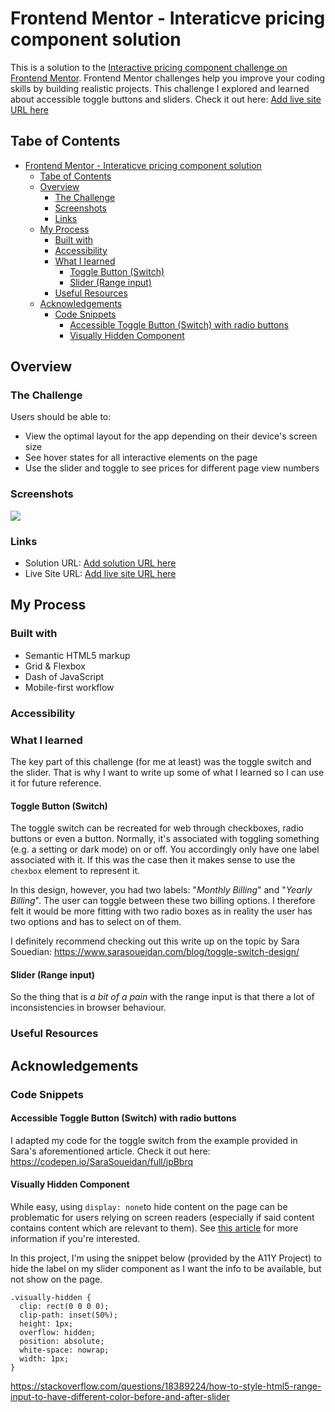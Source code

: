 # Frontend Mentor - Interaticve pricing component solution

This is a solution to the [Interactive pricing component challenge on Frontend Mentor](https://www.frontendmentor.io/challenges/interactive-pricing-component-t0m8PIyY8). Frontend Mentor challenges help you improve your coding skills by building realistic projects. This challenge I explored and learned about accessible toggle buttons and sliders. Check it out here: [Add live site URL here](https://your-live-site-url.com)

## Tabe of Contents
- [Frontend Mentor - Interaticve pricing component solution](#frontend-mentor---interaticve-pricing-component-solution)
  - [Tabe of Contents](#tabe-of-contents)
  - [Overview](#overview)
    - [The Challenge](#the-challenge)
    - [Screenshots](#screenshots)
    - [Links](#links)
  - [My Process](#my-process)
    - [Built with](#built-with)
    - [Accessibility](#accessibility)
    - [What I learned](#what-i-learned)
      - [Toggle Button (Switch)](#toggle-button-switch)
      - [Slider (Range input)](#slider-range-input)
    - [Useful Resources](#useful-resources)
  - [Acknowledgements](#acknowledgements)
    - [Code Snippets](#code-snippets)
      - [Accessible Toggle Button (Switch) with radio buttons](#accessible-toggle-button-switch-with-radio-buttons)
      - [Visually Hidden Component](#visually-hidden-component)
## Overview
### The Challenge
Users should be able to:

- View the optimal layout for the app depending on their device's screen size
- See hover states for all interactive elements on the page
- Use the slider and toggle to see prices for different page view numbers
### Screenshots
![](./screenshot.jpg)

### Links
- Solution URL: [Add solution URL here](https://your-solution-url.com)
- Live Site URL: [Add live site URL here](https://your-live-site-url.com)

## My Process
### Built with
* Semantic HTML5 markup
* Grid & Flexbox
* Dash of JavaScript
* Mobile-first workflow 

### Accessibility 
### What I learned
The key part of this challenge (for me at least) was the toggle switch and the slider. That is why I want to write up some of what I learned so I can use it for future reference. 

#### Toggle Button (Switch)
The toggle switch can be recreated for web through checkboxes, radio buttons or even a button. Normally, it's associated with toggling something (e.g. a setting or dark mode) on or off. You accordingly only have one label associated with it. If this was the case then it makes sense to use the ```chexbox``` element to represent it. 

In this design, however, you had two labels: "*Monthly Billing*" and "*Yearly Billing*". The user can toggle between these two billing options. I therefore felt it would be more fitting with two radio boxes as in reality the user has two options and has to select on of them. 

I definitely recommend checking out this write up on the topic by Sara Souedian: https://www.sarasoueidan.com/blog/toggle-switch-design/


#### Slider (Range input)
So the thing that is *a bit of a pain* with the range input is that there a lot of inconsistencies in browser behaviour. 

### Useful Resources
## Acknowledgements
### Code Snippets

#### Accessible Toggle Button (Switch) with radio buttons
I adapted my code for the toggle switch from the example provided in Sara's aforementioned article. Check it out here: https://codepen.io/SaraSoueidan/full/jpBbrq

#### Visually Hidden Component
While easy, using ```display: none```to hide content on the page can be problematic for users relying on screen readers (especially if said content contains content which are relevant to them). See [this article](https://www.a11yproject.com/posts/2013-01-11-how-to-hide-content/) for more information if you're interested. 

In this project, I'm using the snippet below (provided by the A11Y Project) to hide the label on my slider component as I want the info to be available, but not show on the page. 

```
.visually-hidden {
  clip: rect(0 0 0 0);
  clip-path: inset(50%);
  height: 1px;
  overflow: hidden;
  position: absolute;
  white-space: nowrap;
  width: 1px;
}
```


https://stackoverflow.com/questions/18389224/how-to-style-html5-range-input-to-have-different-color-before-and-after-slider